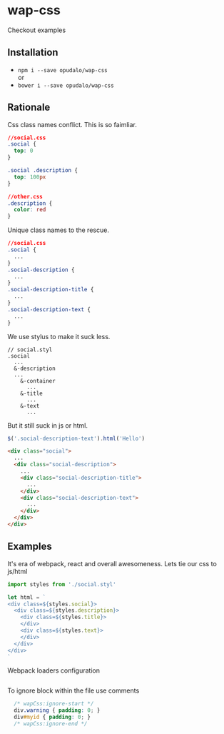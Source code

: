 # wap-css

Checkout examples

## Installation

- `npm i --save opudalo/wap-css`  
or  
- `bower i --save opudalo/wap-css`

## Rationale

Css class names conflict. This is so faimliar.  
```css
//social.css
.social {
  top: 0
}

.social .description {
  top: 100px
}

//other.css
.description {
  color: red  
}
```

Unique class names to the rescue.  
```css
//social.css
.social {
  ...
}
.social-description {
  ...
}
.social-description-title {
  ...
}
.social-description-text {
  ...
}
```

We use stylus to make it suck less.  
```stylus
// social.styl
.social
  ...
  &-description
  ...
    &-container
      ...
    &-title
      ...
    &-text
      ...
```

But it still suck in js or html.

```js
$('.social-description-text').html('Hello')
```

```html
<div class="social">
  ...
  <div class="social-description">
    ...
    <div class="social-description-title">
      ...
    </div>
    <div class="social-description-text">
      ...
    </div>
  </div>
</div>
```


## Examples

It's era of webpack, react and overall awesomeness. Lets tie our css to js/html

```js
import styles from './social.styl'

let html = `
<div class=${styles.social}>
  <div class=${styles.description}>
    <div class=${styles.title}>
    </div>
    <div class=${styles.text}>
    </div>
  </div>
</div>
`
```

Webpack loaders configuration
```js

```

To ignore block within the file use comments
```css
  /* wapCss:ignore-start */
  div.warning { padding: 0; }
  div#myid { padding: 0; }
  /* wapCss:ignore-end */
```
